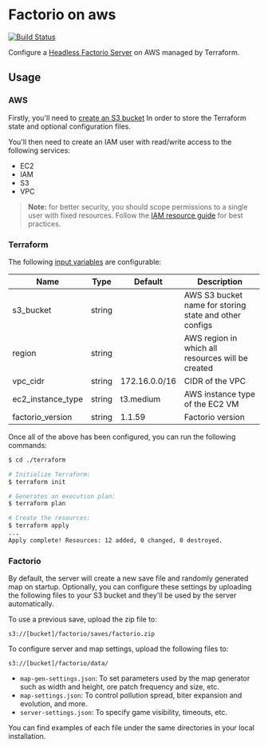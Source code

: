 # Factorio on aws
[![Build Status](https://github.com/loshz/factorio-aws/workflows/ci/badge.svg)](https://github.com/loshz/factorio-aws/actions)

Configure a [Headless Factorio Server](https://wiki.factorio.com/Multiplayer#Dedicated.2FHeadless_server) on AWS managed by Terraform.

## Usage

### AWS
Firstly, you'll need to [create an S3 bucket](https://docs.aws.amazon.com/AmazonS3/latest/userguide/create-bucket-overview.html) In order to store the Terraform state and optional configuration files.

You'll then need to create an IAM user with read/write access to the following services:
- EC2
- IAM
- S3
- VPC

>**Note:** for better security, you should scope permissions to a single user with fixed resources. Follow the [IAM resource guide](https://docs.aws.amazon.com/IAM/latest/UserGuide/access_policies.html) for best practices.

### Terraform
The following [input variables](https://www.terraform.io/language/values/variables) are configurable:

| Name | Type | Default | Description |
|---|---|---|---|
| s3_bucket | string || AWS S3 bucket name for storing state and other configs |
| region | string || AWS region in which all resources will be created |
| vpc_cidr | string | 172.16.0.0/16 | CIDR of the VPC |
| ec2_instance_type | string | t3.medium | AWS instance type of the EC2 VM |
| factorio_version | string | 1.1.59 | Factorio version |

Once all of the above has been configured, you can run the following commands:
```bash
$ cd ./terraform

# Initialize Terraform:
$ terraform init

# Generates an execution plan:
$ terraform plan

# Create the resources:
$ terraform apply
...
Apply complete! Resources: 12 added, 0 changed, 0 destroyed.
```

### Factorio
By default, the server will create a new save file and randomly generated map on startup. Optionally, you can configure these settings by uploading the following files to your S3 bucket and they'll be used by the server automatically.

To use a previous save, upload the zip file to:
```
s3://[bucket]/factorio/saves/factorio.zip
```

To configure server and map settings, upload the following files to:
```
s3://[bucket]/factorio/data/
```
- `map-gen-settings.json`: To set parameters used by the map generator such as width and height, ore patch frequency and size, etc.
- `map-settings.json`: To control pollution spread, biter expansion and evolution, and more.
- `server-settings.json`: To specify game visibility, timeouts, etc.

You can find examples of each file under the same directories in your local installation.
